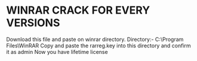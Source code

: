 # WINRAR CRACK FOR EVERY VERSIONS
Download this file and paste on winrar directory.
Directory:- C:\Program Files\WinRAR 
Copy and paste the rarreg.key into this directory and confirm it as admin
Now you have lifetime license
